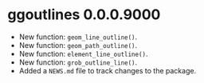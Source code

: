 # ggoutlines 0.0.0.9000

* New function: `geom_line_outline()`.
* New function: `geom_path_outline()`.
* New function: `element_line_outline()`.
* New function: `grob_outline_line()`.
* Added a `NEWS.md` file to track changes to the package.
